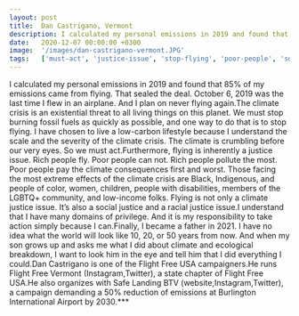 ```yaml
---
layout: post
title:  Dan Castrigano, Vermont
description: I calculated my personal emissions in 2019 and found that 85% of my emissions came from flying. That sealed the deal. October 6, 2019 was the last tim...
date:   2020-12-07 00:00:00 +0300
image:  '/images/dan-castrigano-vermont.JPG'
tags:   ['must-act', 'justice-issue', 'stop-flying', 'poor-people', 'social-justice', 'twitter', 'twitter', 'state-chapter']
---
```

I calculated my personal emissions in 2019 and found that 85% of my emissions came from flying. That sealed the deal. October 6, 2019 was the last time I flew in an airplane. And I plan on never flying again.The climate crisis is an existential threat to all living things on this planet. We must stop burning fossil fuels as quickly as possible, and one way to do that is to stop flying. I have chosen to live a low-carbon lifestyle because I understand the scale and the severity of the climate crisis. The climate is crumbling before our very eyes. So we must act.Furthermore, flying is inherently a justice issue. Rich people fly. Poor people can not. Rich people pollute the most. Poor people pay the climate consequences first and worst. Those facing the most extreme effects of the climate crisis are Black, Indigenous, and people of color, women, children, people with disabilities, members of the LGBTQ+ community, and low-income folks. Flying is not only a climate justice issue. It’s also a social justice and a racial justice issue.I understand that I have many domains of privilege. And it is my responsibility to take action simply because I can.Finally, I became a father in 2021. I have no idea what the world will look like 10, 20, or 50 years from now. And when my son grows up and asks me what I did about climate and ecological breakdown, I want to look him in the eye and tell him that I did everything I could.Dan Castrigano is one of the Flight Free USA campaigners.He runs Flight Free Vermont (Instagram,Twitter), a state chapter of Flight Free USA.He also organizes with Safe Landing BTV (website,Instagram,Twitter), a campaign demanding a 50% reduction of emissions at Burlington International Airport by 2030.***


